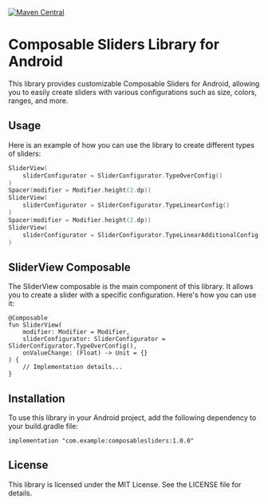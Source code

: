 [![Maven Central](https://img.shields.io/maven-central/v/io.github.karen-namalyan.composableviews/composablesliderds)](https://central.sonatype.com/artifact/io.github.karen-1996.composableviews/ComposableSliders/)

# Composable Sliders Library for Android

This library provides customizable Composable Sliders for Android, allowing you to easily create sliders with various configurations such as size, colors, ranges, and more.

## Usage

Here is an example of how you can use the library to create different types of sliders:

```kotlin
SliderView(
    sliderConfigurator = SliderConfigurator.TypeOverConfig()
)
Spacer(modifier = Modifier.height(2.dp))
SliderView(
    sliderConfigurator = SliderConfigurator.TypeLinearConfig()
)
Spacer(modifier = Modifier.height(2.dp))
SliderView(
    sliderConfigurator = SliderConfigurator.TypeLinearAdditionalConfig()
)
```

## SliderView Composable

The SliderView composable is the main component of this library. It allows you to create a slider with a specific configuration. Here's how you can use it:

```
@Composable
fun SliderView(
    modifier: Modifier = Modifier,
    sliderConfigurator: SliderConfigurator = SliderConfigurator.TypeOverConfig(),
    onValueChange: (Float) -> Unit = {}
) {
    // Implementation details...
}
```

## Installation

To use this library in your Android project, add the following dependency to your build.gradle file:

```
implementation "com.example:composablesliders:1.0.0"
```

## License
This library is licensed under the MIT License. See the LICENSE file for details.
